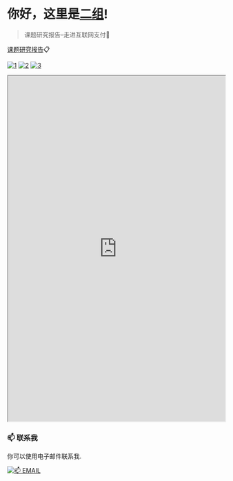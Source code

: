 # 你好，这里是[二组](https://2z.cyming.top)! 
  
 > 课题研究报告–走进互联网支付📎

[课题研究报告](https://2z.cyming.top/ty/淄川中学通用技术团队评价表.pdf)📋

[![1](https://img.cyming.top/file/0caa4b1be83a2976ae2da.jpg)](#)
[![2](https://img.cyming.top/file/36372acc817a514872606.jpg)](#)
[![3](https://img.cyming.top/file/b239d86668c181ff1e8f1.jpg)](#)

<iframe
  src="https://mozilla.github.io/pdf.js/web/viewer.html?file=https://2z.cyming.top/ty/淄川中学通用技术团队评价表.pdf"
  width="100%"
  height="800px"></iframe>

 ### 📫 联系我 
  
 你可以使用电子邮件联系我. 
  
 [![📫 EMAIL](https://img.shields.io/badge/📫%20EMAIL-c@cyming.top-%2357728B?style=for-the-badge)](mailto:c@cyming.top)
